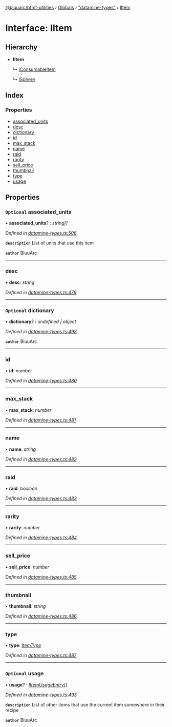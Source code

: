 [@bluuarc/bfmt-utilities](../README.md) › [Globals](../globals.md) › ["datamine-types"](../modules/_datamine_types_.md) › [IItem](_datamine_types_.iitem.md)

# Interface: IItem

## Hierarchy

* **IItem**

  ↳ [IConsumableItem](_datamine_types_.iconsumableitem.md)

  ↳ [ISphere](_datamine_types_.isphere.md)

## Index

### Properties

* [associated_units](_datamine_types_.iitem.md#optional-associated_units)
* [desc](_datamine_types_.iitem.md#desc)
* [dictionary](_datamine_types_.iitem.md#optional-dictionary)
* [id](_datamine_types_.iitem.md#id)
* [max_stack](_datamine_types_.iitem.md#max_stack)
* [name](_datamine_types_.iitem.md#name)
* [raid](_datamine_types_.iitem.md#raid)
* [rarity](_datamine_types_.iitem.md#rarity)
* [sell_price](_datamine_types_.iitem.md#sell_price)
* [thumbnail](_datamine_types_.iitem.md#thumbnail)
* [type](_datamine_types_.iitem.md#type)
* [usage](_datamine_types_.iitem.md#optional-usage)

## Properties

### `Optional` associated_units

• **associated_units**? : *string[]*

*Defined in [datamine-types.ts:506](https://github.com/BluuArc/bfmt-utilities/blob/51a3629/src/datamine-types.ts#L506)*

**`description`** List of units that use this item

**`author`** BluuArc

___

###  desc

• **desc**: *string*

*Defined in [datamine-types.ts:479](https://github.com/BluuArc/bfmt-utilities/blob/51a3629/src/datamine-types.ts#L479)*

___

### `Optional` dictionary

• **dictionary**? : *undefined | object*

*Defined in [datamine-types.ts:498](https://github.com/BluuArc/bfmt-utilities/blob/51a3629/src/datamine-types.ts#L498)*

**`author`** BluuArc

___

###  id

• **id**: *number*

*Defined in [datamine-types.ts:480](https://github.com/BluuArc/bfmt-utilities/blob/51a3629/src/datamine-types.ts#L480)*

___

###  max_stack

• **max_stack**: *number*

*Defined in [datamine-types.ts:481](https://github.com/BluuArc/bfmt-utilities/blob/51a3629/src/datamine-types.ts#L481)*

___

###  name

• **name**: *string*

*Defined in [datamine-types.ts:482](https://github.com/BluuArc/bfmt-utilities/blob/51a3629/src/datamine-types.ts#L482)*

___

###  raid

• **raid**: *boolean*

*Defined in [datamine-types.ts:483](https://github.com/BluuArc/bfmt-utilities/blob/51a3629/src/datamine-types.ts#L483)*

___

###  rarity

• **rarity**: *number*

*Defined in [datamine-types.ts:484](https://github.com/BluuArc/bfmt-utilities/blob/51a3629/src/datamine-types.ts#L484)*

___

###  sell_price

• **sell_price**: *number*

*Defined in [datamine-types.ts:485](https://github.com/BluuArc/bfmt-utilities/blob/51a3629/src/datamine-types.ts#L485)*

___

###  thumbnail

• **thumbnail**: *string*

*Defined in [datamine-types.ts:486](https://github.com/BluuArc/bfmt-utilities/blob/51a3629/src/datamine-types.ts#L486)*

___

###  type

• **type**: *[ItemType](../enums/_datamine_types_.itemtype.md)*

*Defined in [datamine-types.ts:487](https://github.com/BluuArc/bfmt-utilities/blob/51a3629/src/datamine-types.ts#L487)*

___

### `Optional` usage

• **usage**? : *[IItemUsageEntry](_datamine_types_.iitemusageentry.md)[]*

*Defined in [datamine-types.ts:493](https://github.com/BluuArc/bfmt-utilities/blob/51a3629/src/datamine-types.ts#L493)*

**`description`** List of other items that use the current item somewhere in their recipe

**`author`** BluuArc
